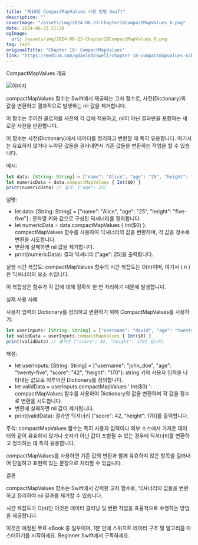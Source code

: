 ```yaml
---
title: "제18장 CompactMapValues 사용 방법 Swift"
description: ""
coverImage: "/assets/img/2024-06-23-Chapter18CompactMapValues_0.png"
date: 2024-06-23 21:28
ogImage:
  url: /assets/img/2024-06-23-Chapter18CompactMapValues_0.png
tag: Tech
originalTitle: "Chapter 18: CompactMapValues"
link: "https://medium.com/@daviddoswell/chapter-18-compactmapvalues-67bd366d0281"
---
```


CompactMapValues 개요

![이미지](/assets/img/2024-06-23-Chapter18CompactMapValues_0.png)

compactMapValues 함수는 Swift에서 제공되는 고차 함수로, 사전(Dictionary)의 값을 변환하고 결과적으로 발생하는 nil 값을 제거합니다.

이 함수는 주어진 클로저를 사전의 각 값에 적용하고, nil이 아닌 결과만을 포함하는 새로운 사전을 반환합니다.

<div class="content-ad"></div>

이 함수는 사전(Dictionary)에서 데이터를 정리하고 변환할 때 특히 유용합니다. 여기서는 유효하지 않거나 누락된 값들을 걸러내면서 기존 값들을 변환하는 작업을 할 수 있습니다.

예시:

```js
let data: [String: String] = ["name": "Alice", "age": "25", "height": "five-five"]
let numericData = data.compactMapValues { Int($0) }
print(numericData) // 결과: ["age": 25]
```

설명:

<div class="content-ad"></div>

- let data: [String: String] = ["name": "Alice", "age": "25", "height": "five-five"] : 문자열 키와 값으로 구성된 딕셔너리를 정의합니다.
- let numericData = data.compactMapValues { Int($0) }: compactMapValues 함수를 사용하여 딕셔너리의 값을 변환하며, 각 값을 정수로 변환을 시도합니다.
- 변환에 실패하면 nil 값을 제거합니다.
- print(numericData): 결과 딕셔너리 ["age": 25]를 출력합니다.

실행 시간 복잡도: compactMapValues 함수의 시간 복잡도는 O(n)이며, 여기서 \( n \)은 딕셔너리의 요소 수입니다.

이 복잡성은 함수가 각 값에 대해 정확히 한 번 처리하기 때문에 발생합니다.

실제 사용 사례

<div class="content-ad"></div>

사용자 입력의 Dictionary를 정리하고 변환하기 위해 CompactMapValues를 사용하기:

```js
let userInputs: [String: String] = ["username": "david", "age": "twenty-five", "score": "42", "height": "170"]
let validData = userInputs.compactMapValues { Int($0) }
print(validData) // 출력은 ["score": 42, "height": 170] 입니다.
```

해설:

- let userInputs: [String: String] = ["username": "john_doe", "age": "twenty-five", "score": "42", "height": "170"]: string 키와 사용자 입력을 나타내는 값으로 이루어진 Dictionary를 정의합니다.
- let validData = userInputs.compactMapValues ' Int($0) ': compactMapValues 함수를 사용하여 Dictionary의 값을 변환하며 각 값을 정수로 변환을 시도합니다.
- 변환에 실패하면 nil 값이 제거됩니다.
- print(validData): 결과인 딕셔너리 ["score": 42, "height": 170]를 출력합니다.

<div class="content-ad"></div>

주석: compactMapValues 함수는 특히 사용자 입력이나 외부 소스에서 가져온 데이터와 같이 유효하지 않거나 숫자가 아닌 값이 포함될 수 있는 경우에 딕셔너리를 변환하고 정리하는 데 특히 유용합니다.

compactMapValues를 사용하면 기존 값의 변환과 함께 유효하지 않은 항목을 걸러내어 단일하고 표현력 있는 문장으로 처리할 수 있습니다.

결론

compactMapValues 함수는 Swift에서 강력한 고차 함수로, 딕셔너리의 값들을 변환하고 정리하여 nil 결과를 제거할 수 있습니다.

<div class="content-ad"></div>

시간 복잡도가 O(n)인 이것은 데이터 클리닝 및 변환 작업을 효율적으로 수행하는 방법을 제공합니다.

이것은 예정된 무료 eBook 중 일부이며, 1분 만에 스위프트 데이터 구조 및 알고리즘 마스터하기를 시작하세요. Beginner Swift에서 구독하세요.
